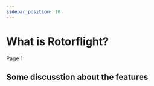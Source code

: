 ```yaml
---
sidebar_position: 10
---
```


# What is Rotorflight?

Page 1

## Some discusstion about the features

